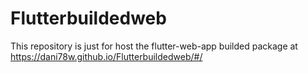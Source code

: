 # Flutterbuildedweb
  This repository is just for host the flutter-web-app builded package at https://dani78w.github.io/Flutterbuildedweb/#/
